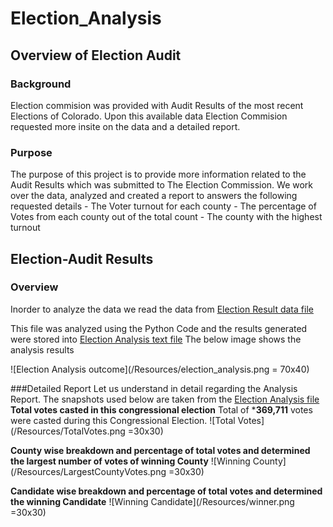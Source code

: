 # Election_Analysis
## Overview of Election Audit
### Background
Election commision was provided with Audit Results of the most recent Elections of Colorado. Upon this available data Election Commision requested more insite on the data and a detailed report.
	
### Purpose
The purpose of this project is to provide more information related to the Audit Results which was submitted to The Election Commission. We work over the data, analyzed and created a report to answers the following requested details
	- The Voter turnout for each county
	- The percentage of Votes from each county out of the total count
	- The county with the highest turnout

## Election-Audit Results
### Overview
Inorder to analyze the data we read the data from [Election Result data file](https://github.com/DeepaGheewala/Election_Analysis/blob/694fc9f2d651ffb8712654427bf5171775bf11bf/Resources/election_results.csv)

This file was analyzed using the Python Code and the results generated were stored into [Election Analysis text file](https://github.com/DeepaGheewala/Election_Analysis/blob/694fc9f2d651ffb8712654427bf5171775bf11bf/analysis/election_analysis.txt)
The below image shows the analysis results 

![Election Analysis outcome](/Resources/election_analysis.png = 70x40)


###Detailed Report
Let us understand in detail regarding the Analysis Report. The snapshots used below are taken from the [Election Analysis file](/analysis/election_analysis.txt)
**Total votes casted in this congressional election**
 Total of ***369,711** votes were casted during this Congressional Election.
 ![Total Votes](/Resources/TotalVotes.png =30x30)
 
**County wise breakdown and percentage of total votes and determined the largest number of votes of winning County**
![Winning County](/Resources/LargestCountyVotes.png =30x30)

**Candidate wise breakdown and percentage of total votes and determined the winning Candidate**
![Winning Candidate](/Resources/winner.png =30x30)
